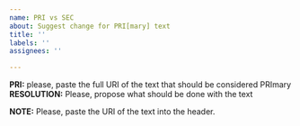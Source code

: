 ```yaml
---
name: PRI vs SEC
about: Suggest change for PRI[mary] text
title: ''
labels: ''
assignees: ''

---
```


**PRI:** please, paste the full URI of the text that should be considered PRImary
**RESOLUTION:** Please, propose what should be done with the text

**NOTE:** Please, paste the URI of the text into the header.
